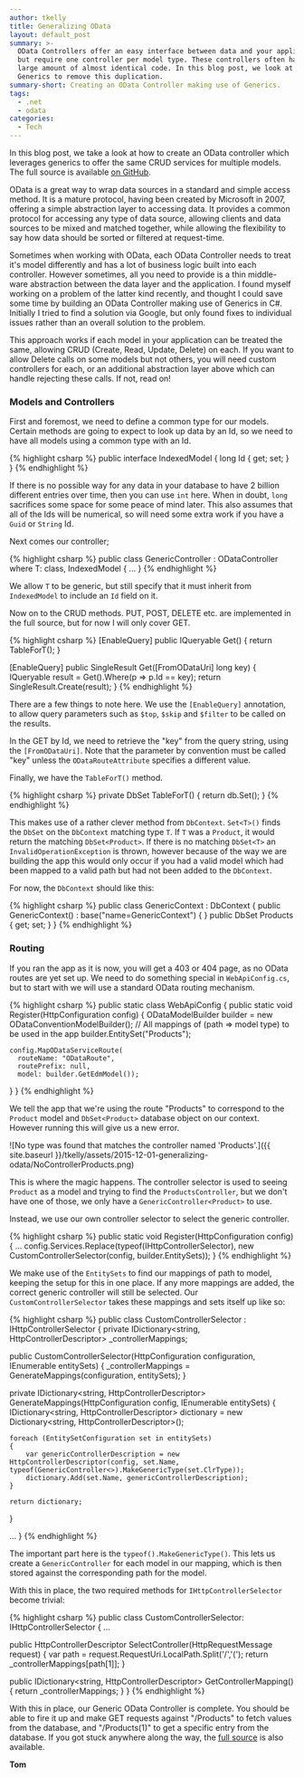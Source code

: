 ```yaml
---
author: tkelly
title: Generalizing OData
layout: default_post
summary: >-
  OData Controllers offer an easy interface between data and your application,
  but require one controller per model type. These controllers often have a
  large amount of almost identical code. In this blog post, we look at using C#
  Generics to remove this duplication.
summary-short: Creating an OData Controller making use of Generics.
tags:
  - .net
  - odata
categories:
  - Tech
---
```


In this blog post, we take a look at how to create an OData controller which leverages generics to offer the same CRUD services for multiple models. The full source is available [on GitHub](https://github.com/tpkelly/generalizing-odata).

OData is a great way to wrap data sources in a standard and simple access method. It is a mature protocol, having been created by Microsoft in 2007, offering a simple abstraction layer to accessing data. It provides a common protocol for accessing any type of data source, allowing clients and data sources to be mixed and matched together, while allowing the flexibility to say how data should be sorted or filtered at request-time.

Sometimes when working with OData, each OData Controller needs to treat it's model differently and has a lot of business logic built into each controller. However sometimes, all you need to provide is a thin middle-ware abstraction between the data layer and the application. I found myself working on a problem of the latter kind recently, and thought I could save some time by building an OData Controller making use of Generics in C#. Initially I tried to find a solution via Google, but only found fixes to individual issues rather than an overall solution to the problem.

This approach works if each model in your application can be treated the same, allowing CRUD (Create, Read, Update, Delete) on each. If you want to allow Delete calls on some models but not others, you will need custom controllers for each, or an additional abstraction layer above which can handle rejecting these calls. If not, read on!

### Models and Controllers

First and foremost, we need to define a common type for our models. Certain methods are going to expect to look up data by an Id, so we need to have all models using a common type with an Id.

{% highlight csharp %}
public interface IndexedModel
{
  long Id { get; set; }
}
{% endhighlight %}

If there is no possible way for any data in your database to have 2 billion different entries over time, then you can use ```int``` here. When in doubt, ```long``` sacrifices some space for some peace of mind later. This also assumes that all of the Ids will be numerical, so will need some extra work if you have a ```Guid``` or ```String``` Id.

Next comes our controller;

{% highlight csharp %}
public class GenericController<T> : ODataController where T: class, IndexedModel
{
  ...
}
{% endhighlight %}

We allow ```T``` to be generic, but still specify that it must inherit from ```IndexedModel``` to include an ```Id``` field on it.

Now on to the CRUD methods. PUT, POST, DELETE etc. are implemented in the full source, but for now I will only cover GET.

{% highlight csharp %}
[EnableQuery]
public IQueryable<T> Get()
{
    return TableForT();
}

[EnableQuery]
public SingleResult<T> Get([FromODataUri] long key)
{
    IQueryable<T> result = Get().Where(p => p.Id == key);
    return SingleResult.Create(result);
}
{% endhighlight %}

There are a few things to note here. We use the ```[EnableQuery]``` annotation, to allow query parameters such as ```$top```, ```$skip``` and ```$filter``` to be called on the results.

In the GET by Id, we need to retrieve the "key" from the query string, using the ```[FromODataUri]```. Note that the parameter by convention must be called "key" unless the ```ODataRouteAttribute``` specifies a different value.

Finally, we have the ```TableForT()``` method.

{% highlight csharp %}
private DbSet<T> TableForT()
{
  return db.Set<T>();
}
{% endhighlight %}

This makes use of a rather clever method from ```DbContext```. ```Set<T>()``` finds the ```DbSet``` on the ```DbContext``` matching type ```T```. If ```T``` was a ```Product```, it would return the matching ```DbSet<Product>```. If there is no matching ```DbSet<T>``` an ```InvalidOperationException``` is thrown, however because of the way we are building the app this would only occur if you had a valid model which had been mapped to a valid path but had not been added to the ```DbContext```.

For now, the ```DbContext``` should like this:

{% highlight csharp %}
public class GenericContext : DbContext
{
  public GenericContext() : base("name=GenericContext") { }
  public DbSet<Product> Products { get; set; }
}
{% endhighlight %}

### Routing

If you ran the app as it is now, you will get a 403 or 404 page, as no OData routes are yet set up. We need to do something special in ```WebApiConfig.cs```, but to start with we will use a standard OData routing mechanism.

{% highlight csharp %}
public static class WebApiConfig
{
  public static void Register(HttpConfiguration config)
  {
    ODataModelBuilder builder = new ODataConventionModelBuilder();
    // All mappings of (path => model type) to be used in the app
    builder.EntitySet<Product>("Products");

    config.MapODataServiceRoute(
      routeName: "ODataRoute",
      routePrefix: null,
      model: builder.GetEdmModel());
  }
}
{% endhighlight %}

We tell the app that we're using the route "Products" to correspond to the ```Product``` model and ```DbSet<Product>``` database object on our context. However running this will give us a new error.

![No type was found that matches the controller named 'Products'.]({{ site.baseurl }}/tkelly/assets/2015-12-01-generalizing-odata/NoControllerProducts.png)

This is where the magic happens. The controller selector is used to seeing ```Product``` as a model and trying to find the ```ProductsController```, but we don't have one of those, we only have a ```GenericController<Product>``` to use.

Instead, we use our own controller selector to select the generic controller.

{% highlight csharp %}
public static void Register(HttpConfiguration config)
{
  ...
  config.Services.Replace(typeof(IHttpControllerSelector), new CustomControllerSelector(config, builder.EntitySets));
}
{% endhighlight %}

We make use of the ```EntitySets``` to find our mappings of path to model, keeping the setup for this in one place. If any more mappings are added, the correct generic controller will still be selected. Our ```CustomControllerSelector``` takes these mappings and sets itself up like so:

{% highlight csharp %}
public class CustomControllerSelector : IHttpControllerSelector
{
  private IDictionary<string, HttpControllerDescriptor> _controllerMappings;

  public CustomControllerSelector(HttpConfiguration configuration, IEnumerable<EntitySetConfiguration> entitySets)
  {
    _controllerMappings = GenerateMappings(configuration, entitySets);
  }

  private IDictionary<string, HttpControllerDescriptor> GenerateMappings(HttpConfiguration config, IEnumerable<EntitySetConfiguration> entitySets)
  {
    IDictionary<string, HttpControllerDescriptor> dictionary = new Dictionary<string, HttpControllerDescriptor>();

    foreach (EntitySetConfiguration set in entitySets)
    {
        var genericControllerDescription = new HttpControllerDescriptor(config, set.Name, typeof(GenericController<>).MakeGenericType(set.ClrType));
        dictionary.Add(set.Name, genericControllerDescription);
    }

    return dictionary;
  }

  ...
}
{% endhighlight %}

The important part here is the ```typeof().MakeGenericType()```. This lets us create a ```GenericController``` for each model in our mapping, which is then stored against the corresponding path for the model.

With this in place, the two required methods for ```IHttpControllerSelector``` become trivial:

{% highlight csharp %}
public class CustomControllerSelector: IHttpControllerSelector
{
  ...

  public HttpControllerDescriptor SelectController(HttpRequestMessage request)
  {
    var path = request.RequestUri.LocalPath.Split('/','(');
    return _controllerMappings[path[1]];
  }

  public IDictionary<string, HttpControllerDescriptor> GetControllerMapping()
  {
    return _controllerMappings;
  }
}
{% endhighlight %}

With this in place, our Generic OData Controller is complete. You should be able to fire it up and make GET requests against "/Products" to fetch values from the database, and "/Products(1)" to get a specific entry from the database. If you got stuck anywhere along the way, the [full source](https://github.com/tpkelly/generalizing-odata) is also available.

__Tom__
